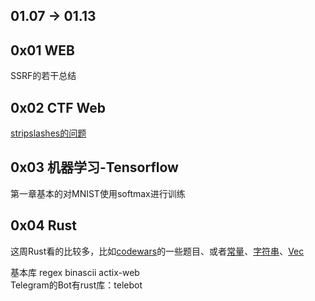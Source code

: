 ## 01.07 -> 01.13

## 0x01 WEB

SSRF的若干总结

## 0x02 CTF Web

[stripslashes的问题](https://github.com/D4rkD0g/2019_Recoder/blob/master/01.January/2019-01-09.md#0x03-sqli)

## 0x03 机器学习-Tensorflow

第一章基本的对MNIST使用softmax进行训练

## 0x04 Rust

这周Rust看的比较多，比如[codewars](https://github.com/D4rkD0g/2019_Recoder/blob/master/01.January/2019-01-08.md#0x02-codewars)的一些题目、或者[常量](https://github.com/D4rkD0g/2019_Recoder/blob/master/01.January/2019-01-08.md#0x01-一些总结)、[字符串](https://github.com/D4rkD0g/2019_Recoder/blob/master/01.January/2019-01-10.11.md#0x01-字符串)、[Vec](https://github.com/D4rkD0g/2019_Recoder/blob/master/01.January/2019-01-10.11.md#0x03-vec)  

基本库 regex binascii actix-web  
Telegram的Bot有rust库：telebot
